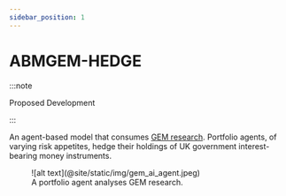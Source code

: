 ```yaml
---
sidebar_position: 1
---
```


# ABMGEM-HEDGE

:::note

Proposed Development

:::

An agent-based model that consumes [GEM research](https://www.giltedged.info/gilt-edged-mini). Portfolio agents, of varying risk appetites, hedge their holdings of UK government interest-bearing money instruments.

<figure>
    ![alt text](@site/static/img/gem_ai_agent.jpeg)
    <figcaption>
        A portfolio agent analyses GEM research.
    </figcaption>
</figure>
